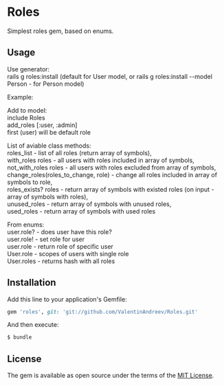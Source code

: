 # Roles
Simplest roles gem, based on enums.

## Usage
Use generator:  
rails g roles:install (default for User model, or rails g roles:install --model Person - for Person model)  

Example:  
  
Add to model:  
include Roles  
add_roles [:user, :admin]  
first (user) will be default role  

List of aviable class methods:  
roles_list - list of all roles (return array of symbols),  
with_roles roles - all users with roles included in array of symbols,  
not_with_roles roles - all users with roles excluded from array of symbols,  
change_roles(roles_to_change, role) - change all roles included in array of symbols to role,  
roles_exists? roles - return array of symbols with existed roles (on input - array of symbols with roles),  
unused_roles - return array of symbols with unused roles,  
used_roles - return array of symbols with used roles  

From enums:  
user.role? - does user have this role?  
user.role! - set role for user  
user.role - return role of specific user  
User.role - scopes of users with single role  
User.roles - returns hash with all roles  

## Installation
Add this line to your application's Gemfile:

```ruby
gem 'roles', git: 'git://github.com/ValentinAndreev/Roles.git'
```

And then execute:
```bash
$ bundle
```

## License
The gem is available as open source under the terms of the [MIT License](https://opensource.org/licenses/MIT).
